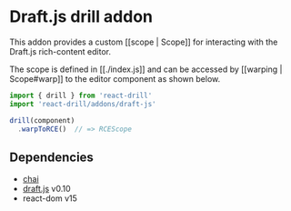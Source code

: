 # Draft.js drill addon

This addon provides a custom [[scope | Scope]] for interacting with the
Draft.js rich-content editor.

The scope is defined in [[./index.js]] and can be accessed by [[warping |
Scope#warp]] to the editor component as shown below.

```javascript
import { drill } from 'react-drill'
import 'react-drill/addons/draft-js'

drill(component)
  .warpToRCE()  // => RCEScope
```

## Dependencies

- [chai](http://chaijs.com/)
- [draft.js](https://draftjs.org/) v0.10
- react-dom v15
